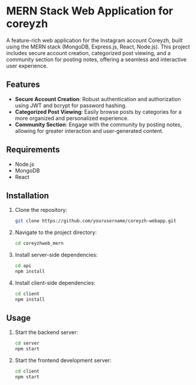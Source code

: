 # MERN Stack Web Application for coreyzh

A feature-rich web application for the Instagram account Coreyzh, built using the MERN stack (MongoDB, Express.js, React, Node.js). This project includes secure account creation, categorized post viewing, and a community section for posting notes, offering a seamless and interactive user experience.

## Features

- **Secure Account Creation**: Robust authentication and authorization using JWT and bcrypt for password hashing.
- **Categorized Post Viewing**: Easily browse posts by categories for a more organized and personalized experience.
- **Community Section**: Engage with the community by posting notes, allowing for greater interaction and user-generated content.

## Requirements

- Node.js
- MongoDB
- React

## Installation

1. Clone the repository:
    ```bash
    git clone https://github.com/yourusername/coreyzh-webapp.git
    ```
2. Navigate to the project directory:
    ```bash
    cd coreyzhweb_mern
    ```
3. Install server-side dependencies:
    ```bash
    cd api
    npm install
    ```
4. Install client-side dependencies:
    ```bash
    cd client
    npm install
    ```

## Usage

1. Start the backend server:
    ```bash
    cd server
    npm start
    ```
2. Start the frontend development server:
    ```bash
    cd client
    npm start
    ```

